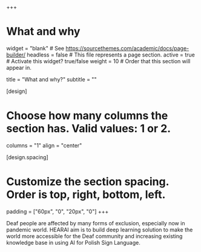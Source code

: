 +++
# What and why
widget = "blank"  # See https://sourcethemes.com/academic/docs/page-builder/
headless = false  # This file represents a page section.
active = true  # Activate this widget? true/false
weight = 10  # Order that this section will appear in.

title = "What and why?"
subtitle = ""

[design]
  # Choose how many columns the section has. Valid values: 1 or 2.
  columns = "1"
  align = "center"

[design.spacing]
  # Customize the section spacing. Order is top, right, bottom, left.
  padding = ["60px", "0", "20px", "0"]
+++

Deaf people are affected by many forms of exclusion, especially now in pandemic world.
HEARAI aim is to build deep learning solution to make the world more accessible for the Deaf community 
and increasing existing knowledge base in using AI for Polish Sign Language.
